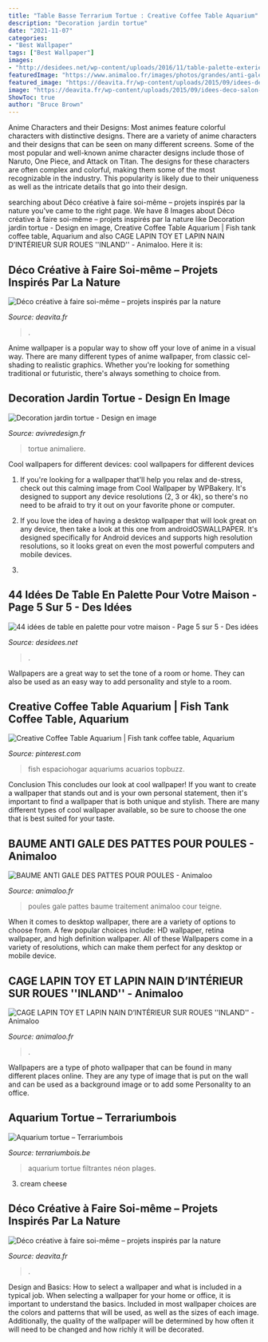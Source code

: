```yaml
---
title: "Table Basse Terrarium Tortue : Creative Coffee Table Aquarium"
description: "Decoration jardin tortue"
date: "2021-11-07"
categories:
- "Best Wallpaper"
tags: ["Best Wallpaper"]
images:
- "http://desidees.net/wp-content/uploads/2016/11/table-palette-exterieur-4-places.jpg"
featuredImage: "https://www.animaloo.fr/images/photos/grandes/anti-gale-des-pattes-poules-as9607.jpg"
featured_image: "https://deavita.fr/wp-content/uploads/2015/09/idees-deco-salon-terrarium-coquillages-algues-sable-boules-mousse.jpg"
image: "https://deavita.fr/wp-content/uploads/2015/09/idees-deco-salon-terrarium-coquillages-algues-sable-boules-mousse.jpg"
ShowToc: true
author: "Bruce Brown"
---
```



Anime Characters and their Designs: Most animes feature colorful characters with distinctive designs.
There are a variety of anime characters and their designs that can be seen on many different screens. Some of the most popular and well-known anime character designs include those of Naruto, One Piece, and Attack on Titan. The designs for these characters are often complex and colorful, making them some of the most recognizable in the industry. This popularity is likely due to their uniqueness as well as the intricate details that go into their design.

	

		
searching about Déco créative à faire soi-même – projets inspirés par la nature you've came to the right page. We have 8 Images about Déco créative à faire soi-même – projets inspirés par la nature like Decoration jardin tortue - Design en image, Creative Coffee Table Aquarium | Fish tank coffee table, Aquarium and also CAGE LAPIN TOY ET LAPIN NAIN D’INTÉRIEUR SUR ROUES &#039;&#039;INLAND&#039;&#039; - Animaloo. Here it is:
		
    
## Déco Créative à Faire Soi-même – Projets Inspirés Par La Nature

<img loading=lazy src="https://deavita.fr/wp-content/uploads/2015/09/idees-deco-salon-terrarium-coquillages-algues-sable-boules-mousse.jpg" onerror="this.onerror=null;this.src='https://tse2.mm.bing.net/th?id=OIP.uzy3h6q1Z6W9j-ntFpPBvQHaH1&amp;pid=15.1';" alt="Déco créative à faire soi-même – projets inspirés par la nature">

_Source: deavita.fr_

>. 

	

Anime wallpaper is a popular way to show off your love of anime in a visual way. There are many different types of anime wallpaper, from classic cel-shading to realistic graphics. Whether you're looking for something traditional or futuristic, there's always something to choice from.

    
## Decoration Jardin Tortue - Design En Image

<img loading=lazy src="https://www.avivredesign.fr/wp-content/uploads/2019/02/5643b-statuette-animaliere-tortue.jpg" onerror="this.onerror=null;this.src='https://tse4.mm.bing.net/th?id=OIP.2yLKVEnc0Pcf1bBk62ks-AHaEH&amp;pid=15.1';" alt="Decoration jardin tortue - Design en image">

_Source: avivredesign.fr_

>tortue animaliere. 

	

Cool wallpapers for different devices:
cool wallpapers for different devices 

1. If you're looking for a wallpaper that'll help you relax and de-stress, check out this calming image from Cool Wallpaper by WPBakery. It's designed to support any device resolutions (2, 3 or 4k), so there's no need to be afraid to try it out on your favorite phone or computer.

2. If you love the idea of having a desktop wallpaper that will look great on any device, then take a look at this one from androidOSWALLPAPER. It's designed specifically for Android devices and supports high resolution resolutions, so it looks great on even the most powerful computers and mobile devices.

3.

    
## 44 Idées De Table En Palette Pour Votre Maison - Page 5 Sur 5 - Des Idées

<img loading=lazy src="http://desidees.net/wp-content/uploads/2016/11/table-palette-exterieur-4-places.jpg" onerror="this.onerror=null;this.src='https://tse3.mm.bing.net/th?id=OIP.lDNXVevJwskqjpwER8RsJgHaHa&amp;pid=15.1';" alt="44 idées de table en palette pour votre maison - Page 5 sur 5 - Des idées">

_Source: desidees.net_

>. 

	

Wallpapers are a great way to set the tone of a room or home. They can also be used as an easy way to add personality and style to a room.

    
## Creative Coffee Table Aquarium | Fish Tank Coffee Table, Aquarium

<img loading=lazy src="https://i.pinimg.com/originals/f9/b0/bc/f9b0bc458210645f0936e7316dfe3e5c.jpg" onerror="this.onerror=null;this.src='https://tse1.mm.bing.net/th?id=OIP.PtByw8a5WYjtSeLN0QAGdAHaGK&amp;pid=15.1';" alt="Creative Coffee Table Aquarium | Fish tank coffee table, Aquarium">

_Source: pinterest.com_

>fish espaciohogar aquariums acuarios topbuzz. 

	

Conclusion
This concludes our look at cool wallpaper! If you want to create a wallpaper that stands out and is your own personal statement, then it's important to find a wallpaper that is both unique and stylish. There are many different types of cool wallpaper available, so be sure to choose the one that is best suited for your taste.

    
## BAUME ANTI GALE DES PATTES POUR POULES - Animaloo

<img loading=lazy src="https://www.animaloo.fr/images/photos/grandes/anti-gale-des-pattes-poules-as9607.jpg" onerror="this.onerror=null;this.src='https://tse4.mm.bing.net/th?id=OIP.4gvsCXHGiVcExZIkOtIMGwHaEh&amp;pid=15.1';" alt="BAUME ANTI GALE DES PATTES POUR POULES - Animaloo">

_Source: animaloo.fr_

>poules gale pattes baume traitement animaloo cour teigne. 

	

When it comes to desktop wallpaper, there are a variety of options to choose from. A few popular choices include: HD wallpaper, retina wallpaper, and high definition wallpaper. All of these Wallpapers come in a variety of resolutions, which can make them perfect for any desktop or mobile device. 

    
## CAGE LAPIN TOY ET LAPIN NAIN D’INTÉRIEUR SUR ROUES &#039;&#039;INLAND&#039;&#039; - Animaloo

<img loading=lazy src="http://www.animaloo.fr/images/photos/grandes/cage-cocond-inde-lapin-furet-grc0003-2.JPG" onerror="this.onerror=null;this.src='https://tse2.mm.bing.net/th?id=OIP.8F0aFcoMtk3Qm3QeEQ5e_QHaGn&amp;pid=15.1';" alt="CAGE LAPIN TOY ET LAPIN NAIN D’INTÉRIEUR SUR ROUES &#039;&#039;INLAND&#039;&#039; - Animaloo">

_Source: animaloo.fr_

>. 

	



Wallpapers are a type of photo wallpaper that can be found in many different places online. They are any type of image that is put on the wall and can be used as a background image or to add some Personality to an office.

    
## Aquarium Tortue – Terrariumbois

<img loading=lazy src="https://terrariumbois.be/wp-content/uploads/2020/07/IMG_0985.jpg" onerror="this.onerror=null;this.src='https://tse2.mm.bing.net/th?id=OIP.K4QVCMckkqM5zDujlLUPCwHaDn&amp;pid=15.1';" alt="Aquarium tortue – Terrariumbois">

_Source: terrariumbois.be_

>aquarium tortue filtrantes néon plages. 

	

3. cream cheese 

    
## Déco Créative à Faire Soi-même – Projets Inspirés Par La Nature

<img loading=lazy src="http://deavita.fr/wp-content/uploads/2015/09/idees-deco-salon-table-basse-tronc-arbre-peinture-or-vase-hortensia.jpg" onerror="this.onerror=null;this.src='https://tse1.mm.bing.net/th?id=OIP.STHF4v2krHbpfvlDhBftngHaHa&amp;pid=15.1';" alt="Déco créative à faire soi-même – projets inspirés par la nature">

_Source: deavita.fr_

>. 

	

Design and Basics: How to select a wallpaper and what is included in a typical job.
When selecting a wallpaper for your home or office, it is important to understand the basics. Included in most wallpaper choices are the colors and patterns that will be used, as well as the sizes of each image. Additionally, the quality of the wallpaper will be determined by how often it will need to be changed and how richly it will be decorated.

